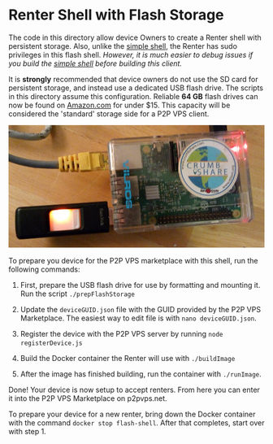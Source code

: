 # Renter Shell with Flash Storage
The code in this directory allow device Owners to create a Renter shell with
persistent storage. Also, unlike the [simple shell](../simple), the Renter has
sudo privileges in this flash shell. *However, it is much easier to debug issues if
you build the [simple shell](../simple) *before* building this client.*

It is **strongly** recommended that device
owners do not use the SD card for persistent storage, and instead use a dedicated
USB flash drive. The scripts in this directory assume this configuration.
Reliable **64 GB** flash drives can now be found on [Amazon.com](http://amzn.to/2CZq2eR)
for under $15. This capacity will be considered the 'standard' storage side for a P2P VPS client.

![flash client](../../../images/flash-client.jpg?raw=true "flash client")

To prepare you device for the P2P VPS marketplace
with this shell, run the following commands:

1. First, prepare the USB flash drive for use by formatting and mounting it. Run the script `./prepFlashStorage`

2. Update the `deviceGUID.json` file with the GUID provided by the P2P VPS Marketplace. The easiest way
to edit file is with `nano deviceGUID.json`.

3. Register the device with the P2P VPS server by running `node registerDevice.js`

4. Build the Docker container the Renter will use with `./buildImage`

5. After the image has finished building, run the container with `./runImage`.

Done! Your device is now setup to accept renters. From here you can enter it into the P2P VPS Marketplace on p2pvps.net.

To prepare your device for a new renter, bring down the Docker container with the command `docker stop flash-shell`.
After that completes, start over with step 1.
